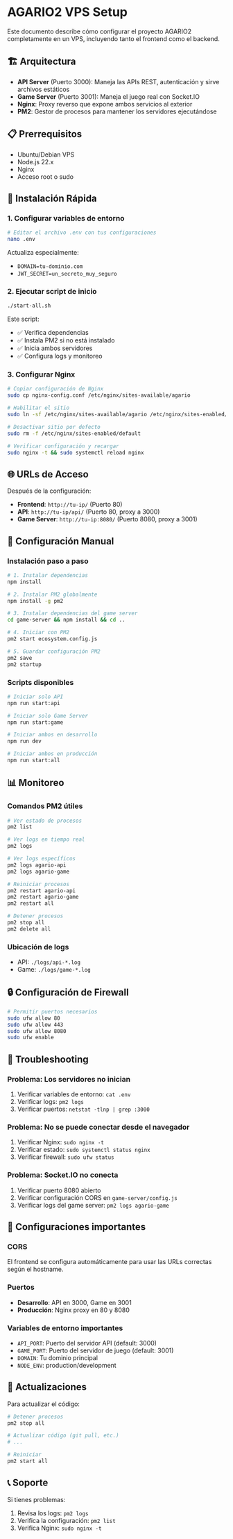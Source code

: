 # AGARIO2 VPS Setup

Este documento describe cómo configurar el proyecto AGARIO2 completamente en un VPS, incluyendo tanto el frontend como el backend.

## 🏗️ Arquitectura

- **API Server** (Puerto 3000): Maneja las APIs REST, autenticación y sirve archivos estáticos
- **Game Server** (Puerto 3001): Maneja el juego real con Socket.IO
- **Nginx**: Proxy reverso que expone ambos servicios al exterior
- **PM2**: Gestor de procesos para mantener los servidores ejecutándose

## 📋 Prerrequisitos

- Ubuntu/Debian VPS
- Node.js 22.x
- Nginx
- Acceso root o sudo

## 🚀 Instalación Rápida

### 1. Configurar variables de entorno

```bash
# Editar el archivo .env con tus configuraciones
nano .env
```

Actualiza especialmente:
- `DOMAIN=tu-dominio.com`
- `JWT_SECRET=un_secreto_muy_seguro`

### 2. Ejecutar script de inicio

```bash
./start-all.sh
```

Este script:
- ✅ Verifica dependencias
- ✅ Instala PM2 si no está instalado
- ✅ Inicia ambos servidores
- ✅ Configura logs y monitoreo

### 3. Configurar Nginx

```bash
# Copiar configuración de Nginx
sudo cp nginx-config.conf /etc/nginx/sites-available/agario

# Habilitar el sitio
sudo ln -sf /etc/nginx/sites-available/agario /etc/nginx/sites-enabled/

# Desactivar sitio por defecto
sudo rm -f /etc/nginx/sites-enabled/default

# Verificar configuración y recargar
sudo nginx -t && sudo systemctl reload nginx
```

## 🌐 URLs de Acceso

Después de la configuración:

- **Frontend**: `http://tu-ip/` (Puerto 80)
- **API**: `http://tu-ip/api/` (Puerto 80, proxy a 3000)
- **Game Server**: `http://tu-ip:8080/` (Puerto 8080, proxy a 3001)

## 🔧 Configuración Manual

### Instalación paso a paso

```bash
# 1. Instalar dependencias
npm install

# 2. Instalar PM2 globalmente
npm install -g pm2

# 3. Instalar dependencias del game server
cd game-server && npm install && cd ..

# 4. Iniciar con PM2
pm2 start ecosystem.config.js

# 5. Guardar configuración PM2
pm2 save
pm2 startup
```

### Scripts disponibles

```bash
# Iniciar solo API
npm run start:api

# Iniciar solo Game Server
npm run start:game

# Iniciar ambos en desarrollo
npm run dev

# Iniciar ambos en producción
npm run start:all
```

## 📊 Monitoreo

### Comandos PM2 útiles

```bash
# Ver estado de procesos
pm2 list

# Ver logs en tiempo real
pm2 logs

# Ver logs específicos
pm2 logs agario-api
pm2 logs agario-game

# Reiniciar procesos
pm2 restart agario-api
pm2 restart agario-game
pm2 restart all

# Detener procesos
pm2 stop all
pm2 delete all
```

### Ubicación de logs

- API: `./logs/api-*.log`
- Game: `./logs/game-*.log`

## 🔒 Configuración de Firewall

```bash
# Permitir puertos necesarios
sudo ufw allow 80
sudo ufw allow 443
sudo ufw allow 8080
sudo ufw enable
```

## 🔧 Troubleshooting

### Problema: Los servidores no inician

1. Verificar variables de entorno: `cat .env`
2. Verificar logs: `pm2 logs`
3. Verificar puertos: `netstat -tlnp | grep :3000`

### Problema: No se puede conectar desde el navegador

1. Verificar Nginx: `sudo nginx -t`
2. Verificar estado: `sudo systemctl status nginx`
3. Verificar firewall: `sudo ufw status`

### Problema: Socket.IO no conecta

1. Verificar puerto 8080 abierto
2. Verificar configuración CORS en `game-server/config.js`
3. Verificar logs del game server: `pm2 logs agario-game`

## 📝 Configuraciones importantes

### CORS
El frontend se configura automáticamente para usar las URLs correctas según el hostname.

### Puertos
- **Desarrollo**: API en 3000, Game en 3001
- **Producción**: Nginx proxy en 80 y 8080

### Variables de entorno importantes
- `API_PORT`: Puerto del servidor API (default: 3000)
- `GAME_PORT`: Puerto del servidor de juego (default: 3001)
- `DOMAIN`: Tu dominio principal
- `NODE_ENV`: production/development

## 🔄 Actualizaciones

Para actualizar el código:

```bash
# Detener procesos
pm2 stop all

# Actualizar código (git pull, etc.)
# ...

# Reiniciar
pm2 start all
```

## 📞 Soporte

Si tienes problemas:

1. Revisa los logs: `pm2 logs`
2. Verifica la configuración: `pm2 list`
3. Verifica Nginx: `sudo nginx -t`



